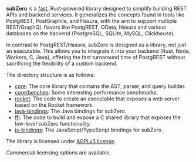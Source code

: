 **subZero** is a [fast](core/benches/), Rust-powered library designed to simplify building REST APIs and backend services. It generalizes the concepts found in tools like PostgREST, PostGraphile, and Hasura, with the aim to support multiple REST/GraphQL flavors like PostgREST, OData, Hasura and various databases on the backend (PostgreSQL, SQLite, MySQL, Clickhouse).

In contrast to PostgREST/Hasura, subZero is designed as a library, not just an executable. This allows you to integrate it into your backend (Rust, Node, Workers, C, Java), offering the fast turnaround time of PostgREST without sacrificing the flexibility of a custom backend.

The directory structure is as follows:

- [core](core/): The core library that contains the AST, parser, and query builder.
- [core/benches](core/benches/): Some interesting performance benchmarks.
- [rocket](rocket/README.md): The code to create an executable that exposes a web server based on the Rocket framework.
- [java-bindings](java-bindings/README.md): The Java bindings for subZero.
- [ffi](ffi/README.md): The code to build and expose a C shared library that exposes the low-level subZero functionality.
- [js-bindings](js-bindings/README.md): The JavaScript/TypeScript bindings for subZero.



The library is licensed under [AGPLv3 license](http://www.gnu.org/licenses/agpl-3.0.html).

Commercial licensing options are available.
